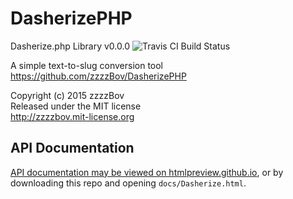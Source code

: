 # DasherizePHP

Dasherize.php Library v0.0.0 ![Travis CI Build Status][1]

A simple text-to-slug conversion tool
<https://github.com/zzzzBov/DasherizePHP>

Copyright (c) 2015 zzzzBov  
Released under the MIT license  
<http://zzzzbov.mit-license.org>

## API Documentation

[API documentation may be viewed on htmlpreview.github.io][2], or by downloading this repo and opening `docs/Dasherize.html`.

[1]: https://travis-ci.org/zzzzBov/DasherizePHP.svg?branch=master
[2]: http://htmlpreview.github.io/?https://github.com/zzzzBov/DasherizePHP/blob/master/docs/Dasherize.html
